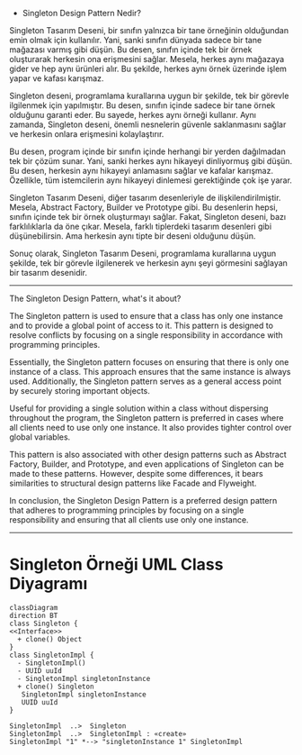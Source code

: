 * Singleton Design Pattern Nedir?

Singleton Tasarım Deseni, bir sınıfın yalnızca bir tane örneğinin olduğundan emin olmak için kullanılır. Yani, sanki sınıfın dünyada sadece bir tane mağazası varmış gibi düşün. Bu desen, sınıfın içinde tek bir örnek oluşturarak herkesin ona erişmesini sağlar. Mesela, herkes aynı mağazaya gider ve hep aynı ürünleri alır. Bu şekilde, herkes aynı örnek üzerinde işlem yapar ve kafası karışmaz.

Singleton deseni, programlama kurallarına uygun bir şekilde, tek bir görevle ilgilenmek için yapılmıştır. Bu desen, sınıfın içinde sadece bir tane örnek olduğunu garanti eder. Bu sayede, herkes aynı örneği kullanır. Aynı zamanda, Singleton deseni, önemli nesnelerin güvenle saklanmasını sağlar ve herkesin onlara erişmesini kolaylaştırır.

Bu desen, program içinde bir sınıfın içinde herhangi bir yerden dağılmadan tek bir çözüm sunar. Yani, sanki herkes aynı hikayeyi dinliyormuş gibi düşün. Bu desen, herkesin aynı hikayeyi anlamasını sağlar ve kafalar karışmaz. Özellikle, tüm istemcilerin aynı hikayeyi dinlemesi gerektiğinde çok işe yarar.

Singleton Tasarım Deseni, diğer tasarım desenleriyle de ilişkilendirilmiştir. Mesela, Abstract Factory, Builder ve Prototype gibi. Bu desenlerin hepsi, sınıfın içinde tek bir örnek oluşturmayı sağlar. Fakat, Singleton deseni, bazı farklılıklarla da öne çıkar. Mesela, farklı tiplerdeki tasarım desenleri gibi düşünebilirsin. Ama herkesin aynı tipte bir deseni olduğunu düşün.

Sonuç olarak, Singleton Tasarım Deseni, programlama kurallarına uygun şekilde, tek bir görevle ilgilenerek ve herkesin aynı şeyi görmesini sağlayan  bir tasarım desenidir.

---

The Singleton Design Pattern, what's it about?

The Singleton pattern is used to ensure that a class has only one instance and to provide a global point of access to it. This pattern is designed to resolve conflicts by focusing on a single responsibility in accordance with programming principles.

Essentially, the Singleton pattern focuses on ensuring that there is only one instance of a class. This approach ensures that the same instance is always used. Additionally, the Singleton pattern serves as a general access point by securely storing important objects.

Useful for providing a single solution within a class without dispersing throughout the program, the Singleton pattern is preferred in cases where all clients need to use only one instance. It also provides tighter control over global variables.

This pattern is also associated with other design patterns such as Abstract Factory, Builder, and Prototype, and even applications of Singleton can be made to these patterns. However, despite some differences, it bears similarities to structural design patterns like Facade and Flyweight.

In conclusion, the Singleton Design Pattern is a preferred design pattern that adheres to programming principles by focusing on a single responsibility and ensuring that all clients use only one instance.

---

# Singleton Örneği UML Class Diyagramı

```mermaid
classDiagram
direction BT
class Singleton {
<<Interface>>
  + clone() Object
}
class SingletonImpl {
  - SingletonImpl() 
  - UUID uuId
  - SingletonImpl singletonInstance
  + clone() Singleton
   SingletonImpl singletonInstance
   UUID uuId
}

SingletonImpl  ..>  Singleton 
SingletonImpl  ..>  SingletonImpl : «create»
SingletonImpl "1" *--> "singletonInstance 1" SingletonImpl 
```